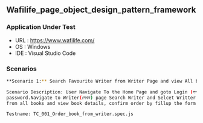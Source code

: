## Wafilife_page_object_design_pattern_framework

### Application Under Test

- URL : https://www.wafilife.com/
- OS : Windows
- IDE : Visual Studio Code


### Scenarios
```bash
**Scenario 1:** Search Favourite Writer from Writer Page and view All books and selected One of Your Favourite Book and Confirm order.

Scenario Description: User Navigate To the Home Page and goto Login (লগইন / রেজিস্টার) page and Login with valid username/email and
password.Navigate to Writer(লেখক) page Search Writer and Selcet Writter and view all books of the selected writer, select a book
from all books and view book details, confirm order by fillup the form of user details and successfully logout.

Testname: TC_001_Order_book_from_writer.spec.js
```


